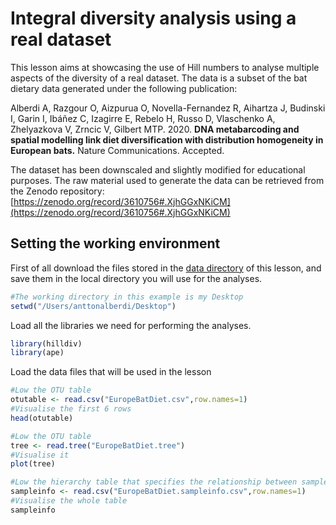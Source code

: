 # Integral diversity analysis using a real dataset
This lesson aims at showcasing the use of Hill numbers to analyse multiple aspects of the diversity of a real dataset. The data is a subset of the bat dietary data generated under the following publication:

Alberdi A, Razgour O, Aizpurua O, Novella-Fernandez R, Aihartza J, Budinski I, Garin I, Ibáñez C, Izagirre E, Rebelo H, Russo D, Vlaschenko A, Zhelyazkova V, Zrncic V, Gilbert MTP. 2020. **DNA metabarcoding and spatial modelling link diet diversification with distribution homogeneity in European bats.** Nature Communications. Accepted.

The dataset has been downscaled and slightly modified for educational purposes. The raw material used to generate the data can be retrieved from the Zenodo repository: [https://zenodo.org/record/3610756#.XjhGGxNKiCM](https://zenodo.org/record/3610756#.XjhGGxNKiCM)

## Setting the working environment
First of all download the files stored in the [data directory](https://github.com/anttonalberdi/CLIMBATS_school_2020/tree/master/diversity_hillnumbers/data) of this lesson, and save them in the local directory you will use for the analyses.

````R
#The working directory in this example is my Desktop
setwd("/Users/anttonalberdi/Desktop")
````

Load all the libraries we need for performing the analyses.
````R
library(hilldiv)
library(ape)
````

Load the data files that will be used in the lesson
````R
#Low the OTU table
otutable <- read.csv("EuropeBatDiet.csv",row.names=1)
#Visualise the first 6 rows
head(otutable)

#Low the OTU table
tree <- read.tree("EuropeBatDiet.tree")
#Visualise it
plot(tree)

#Low the hierarchy table that specifies the relationship between samples and predator species
sampleinfo <- read.csv("EuropeBatDiet.sampleinfo.csv",row.names=1)
#Visualise the whole table
sampleinfo
````
